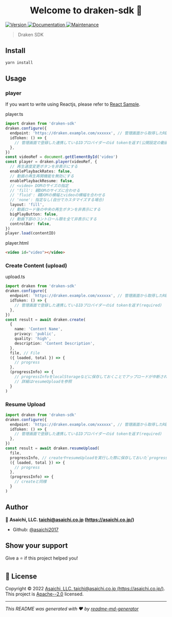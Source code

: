 <h1 align="center">Welcome to draken-sdk 👋</h1>
<p>
  <a href="https://www.npmjs.com/package/draken-sdk" target="_blank">
    <img alt="Version" src="https://img.shields.io/npm/v/draken-sdk.svg">
  </a>
  <a href="https://github.com/asaichi2017/draken-sdk#readme" target="_blank">
    <img alt="Documentation" src="https://img.shields.io/badge/documentation-yes-brightgreen.svg" />
  </a>
  <a href="https://github.com/asaichi2017/draken-sdk/graphs/commit-activity" target="_blank">
    <img alt="Maintenance" src="https://img.shields.io/badge/Maintained%3F-yes-green.svg" />
  </a>
</p>

> Draken SDK

## Install

```sh
yarn install
```

## Usage

### player

If you want to write using Reactjs, please refer to [React Sample](./samples/react).

player.ts
```typescript
import draken from 'draken-sdk'
draken.configure({
  endpoint: 'https://draken.example.com/xxxxxx', // 管理画面から取得したREST API Endpoint URL,
  idToken: () => {
    // 管理画面で登録した連携しているIDプロバイダーのid tokenを返す(公開設定の動画の場合必要無い)
  },
})
const videoRef = document.getElementById('video')
const player = draken.player(videoRef, {
  // 再生速度変更ボタンを非表示にする
  enablePlaybackRates: false,
  // 動画の再生再開機能を無効にする
  enablePlaybackResume: false,
  // <video> DOMのサイズの指定
  // 'fill': 親DOMのサイズに合わせる
  // 'fluid': 親DOMの横幅とvideoの横幅を合わせる
  // 'none': 指定なし(自分でカスタマイズする場合)
  layout: 'fill',
  // 動画ロード後の中央の再生ボタンを非表示にする
  bigPlayButton: false,
  // 動画下部のコントロール類を全て非表示にする
  controlBar: false,
})
player.load(contentID)

```

player.html
```html
<video id="video"></video>
```

### Create Content (upload)
upload.ts
```typescript
import draken from 'draken-sdk'
draken.configure({
  endpoint: 'https://draken.example.com/xxxxxx', // 管理画面から取得したREST API Endpoint URL,
  idToken: () => {
    // 管理画面で登録した連携しているIDプロバイダーのid tokenを返す(required)
  },
})
const result = await draken.create(
  {
    name: 'Content Name',
    privacy: 'public',
    quality: 'high',
    description: 'Content Description',
  },
  file, // File
  ({ loaded, total }) => {
    // progress
  },
  (progressInfo) => {
    // progressInfoをlocalStorageなどに保存しておくことでアップロードが中断されても再開できる
    // 詳細はresumeUploadを参照
  }
)

```

### Resume Upload

```typescript
import draken from 'draken-sdk'
draken.configure({
  endpoint: 'https://draken.example.com/xxxxxx', // 管理画面から取得したREST API Endpoint URL,
  idToken: () => {
    // 管理画面で登録した連携しているIDプロバイダーのid tokenを返す(required)
  },
})
const result = await draken.resumeUpload(
  file,
  progressInfo, // createやresumeUploadを実行した際に保存しておいた`progressInfo`を指定する
  ({ loaded, total }) => {
    // progress
  },
  (progressInfo) => {
    // createと同様
  }
)
```


## Author

👤 **Asaichi, LLC. <taichi@asaichi.co.jp> (https://asaichi.co.jp/)**

* Github: [@asaichi2017](https://github.com/asaichi2017)

## Show your support

Give a ⭐️ if this project helped you!

## 📝 License

Copyright © 2022 [Asaichi, LLC. <taichi@asaichi.co.jp> (https://asaichi.co.jp/)](https://github.com/asaichi2017).<br />
This project is [Apache--2.0](https://github.com/asaichi2017/draken-sdk/blob/master/LICENSE) licensed.

***
_This README was generated with ❤️ by [readme-md-generator](https://github.com/kefranabg/readme-md-generator)_
